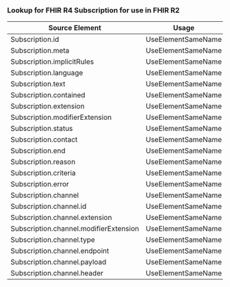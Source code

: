 ### Lookup for FHIR R4 Subscription for use in FHIR R2

| Source Element | Usage | Target |
| -------------- | ----- | ------ |
| Subscription.id | UseElementSameName | Subscription.id |
| Subscription.meta | UseElementSameName | Subscription.meta |
| Subscription.implicitRules | UseElementSameName | Subscription.implicitRules |
| Subscription.language | UseElementSameName | Subscription.language |
| Subscription.text | UseElementSameName | Subscription.text |
| Subscription.contained | UseElementSameName | Subscription.contained |
| Subscription.extension | UseElementSameName | Subscription.extension |
| Subscription.modifierExtension | UseElementSameName | Subscription.modifierExtension |
| Subscription.status | UseElementSameName | Subscription.status |
| Subscription.contact | UseElementSameName | Subscription.contact |
| Subscription.end | UseElementSameName | Subscription.end |
| Subscription.reason | UseElementSameName | Subscription.reason |
| Subscription.criteria | UseElementSameName | Subscription.criteria |
| Subscription.error | UseElementSameName | Subscription.error |
| Subscription.channel | UseElementSameName | Subscription.channel |
| Subscription.channel.id | UseElementSameName | Subscription.channel.id |
| Subscription.channel.extension | UseElementSameName | Subscription.channel.extension |
| Subscription.channel.modifierExtension | UseElementSameName | Subscription.channel.modifierExtension |
| Subscription.channel.type | UseElementSameName | Subscription.channel.type |
| Subscription.channel.endpoint | UseElementSameName | Subscription.channel.endpoint |
| Subscription.channel.payload | UseElementSameName | Subscription.channel.payload |
| Subscription.channel.header | UseElementSameName | Subscription.channel.header |
